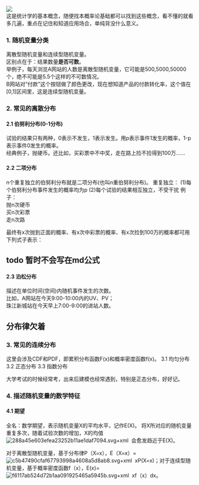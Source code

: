 ![](https://gimg2.baidu.com/image_search/src=http%3A%2F%2Fc-ssl.duitang.com%2Fuploads%2Fitem%2F201908%2F09%2F20190809222848_dvxth.thumb.400_0.jpg&refer=http%3A%2F%2Fc-ssl.duitang.com&app=2002&size=f9999,10000&q=a80&n=0&g=0n&fmt=jpeg?sec=1618585712&t=fbe636ae0e127e82222af8c0c1f30ec8)  
这是统计学的基本概念，随便找本概率论基础都可以找到这些概念，看不懂的就看多几遍，重点在记住和知道应用场合，单纯背没什么意义。  
>
### 1. 随机变量分类
离散型随机变量和连续型随机变量。  
区别点在于：结果数量**是否可数**。  
举例子，每天浏览A网站的人数是离散型随机变量，它可能是500,5000,50000个，绝不可能是5.5个这样的不可数情况。  
B网站对“付款”这个按钮做了颜色更改，现在想知道产品的付款转化率，这个值在[0,1]区间里，这是连续型随机变量。  

### 2. 常见的离散分布
#### 2.1 伯努利分布(0-1分布)
试验的结果只有两种，0表示不发生，1表示发生。用p表示事件1发生的概率，1-p表示事件0发生的概率。  
经典例子，抛硬币。还比如，买彩票中不中奖，走在路上捡不捡得到100万……
#### 2.2 二项分布
n个重复独立的伯努利分布就是二项分布(也叫n重伯努利分布)。
重复独立：
(1)每个伯努利分布事件发生的概率均为p
(2)每个试验的结果相互独立，不受干扰
例子：  
抛n次硬币  
买n次彩票  
走n次路

最终有x次抛到正面的概率、有x次中彩票的概率、有x次捡到100万的概率都可用下列式子表示：
## todo 暂时不会写在md公式

#### 2.3 泊松分布
描述在单位时间(空间)内随机事件发生的次数。  
比如，A网站在今天9:00-10:00内的UV、PV；  
珠江新城站在今天早上7:00-9:00的进站人数。  
## 分布律欠着

### 3. 常见的连续分布
这里会涉及CDF和PDF，即累积分布函数F(x)和概率密度函数f(x)。
3.1 均匀分布
3.2 正态分布
3.3 指数分布

大学考试的时候经常考，出来后建模也经常遇到，特别是正态分布，好好记。

### 4. 描述随机变量的数学特征
#### 4.1 期望
全名：数学期望，表示随机变量X的平均水平，记作E(X)。
将X所对应的随机变量重复多次，随着试验次数的增加，X的均值&nbsp;![288a45e603efea23252b11ae1daf7094.svg+xml](en-resource://database/733:0)
&nbsp;会愈发趋近于E(X)。  

对于离散型随机变量，基于分布律P（X=x），E（X=x）=&nbsp;![c5b47490cfaf67793998a4608a5d8ab8.svg+xml](en-resource://database/729:0)
&nbsp;xP(X=x)；对于连续型随机变量，基于概率密度函数f（x），E(x)=&nbsp;![f6117ab524d72b1aa091925465a5945b.svg+xml](en-resource://database/731:0)
&nbsp;xf（x）dx。




